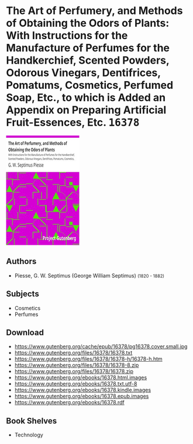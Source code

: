 # The Art of Perfumery, and Methods of Obtaining the Odors of Plants: With Instructions for the Manufacture of Perfumes for the Handkerchief, Scented Powders, Odorous Vinegars, Dentifrices, Pomatums, Cosmetics, Perfumed Soap, Etc., to which is Added an Appendix on Preparing Artificial Fruit-Essences, Etc. <kbd>16378</kbd>

![](./cover.medium.jpg "")

## Authors


 - Piesse, G. W. Septimus (George William Septimus) <small>(1820 - 1882)</small>

## Subjects


 - Cosmetics
 - Perfumes

## Download


 - https://www.gutenberg.org/cache/epub/16378/pg16378.cover.small.jpg
 - https://www.gutenberg.org/files/16378/16378.txt
 - https://www.gutenberg.org/files/16378/16378-h/16378-h.htm
 - https://www.gutenberg.org/files/16378/16378-8.zip
 - https://www.gutenberg.org/files/16378/16378.zip
 - https://www.gutenberg.org/ebooks/16378.html.images
 - https://www.gutenberg.org/ebooks/16378.txt.utf-8
 - https://www.gutenberg.org/ebooks/16378.kindle.images
 - https://www.gutenberg.org/ebooks/16378.epub.images
 - https://www.gutenberg.org/ebooks/16378.rdf

## Book Shelves


 - Technology
